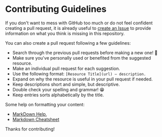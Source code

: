 # Contributing Guidelines

If you don't want to mess with GitHub too much or do not feel confident
creating a pull request, it is already useful to [create an Issue](https://github.com/nlewo/awesome-gandi/issues)
to provide information on what you think is missing in this repository.

You can also create a pull request following a few guidelines:

- Search through the previous pull requests before making a new one! 🙏
- Make sure you've personally used or benefited from the suggested resource.
- Make an individual pull request for each suggestion.
- Use the following format: `[Resource Title](url) — description.`
- Expand on why the resource is useful in your pull request if needed.
- Keep descriptions short and simple, but descriptive. 
- Double check your spelling and grammar! 😁
- Keep entries sorts alphabetically by the title.

Some help on formatting your content:

- [MarkDown Help](https://help.github.com/articles/github-flavored-markdown),
- [Markdown Cheatsheet](https://github.com/adam-p/markdown-here/wiki/Markdown-Cheatsheet)

Thanks for contributing!
